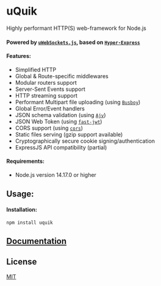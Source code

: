 # uQuik
Highly performant HTTP(S) web-framework for Node.js
#### Powered by [`uWebSockets.js`](https://github.com/uNetworking/uWebSockets.js), based on [`Hyper-Express`](https://github.com/kartikk221/hyper-express)


#### Features:
- Simplified HTTP
- Global & Route-specific middlewares
- Modular routers support
- Server-Sent Events support
- HTTP streaming support
- Performant Multipart file uploading (using [`Busboy`](https://github.com/mscdex/busboy))
- Global Error/Event handlers
- JSON schema validation (using [`Ajv`](https://ajv.js.org/json-type-definition.html))
- JSON Web Token (using [`fast-jwt`](https://github.com/nearform/fast-jwt))
- CORS support (using [`cors`](https://github.com/expressjs/cors))
- Static files serving (gzip support available)
- Cryptographically secure cookie signing/authentication
- ExpressJS API compatibility (partial)

#### Requirements:
- Node.js version 14.17.0 or higher

## Usage:

#### Installation:
`npm install uquik`


## [Documentation](https://github.com/piliugin-anton/uQuik/tree/master/docs)


## License
[MIT](./LICENSE)